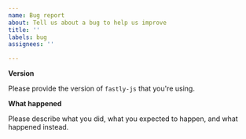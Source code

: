 ```yaml
---
name: Bug report
about: Tell us about a bug to help us improve
title: ''
labels: bug
assignees: ''

---
```


**Version**

Please provide the version of `fastly-js` that you're using.

**What happened**

Please describe what you did, what you expected to happen, and what happened instead.
